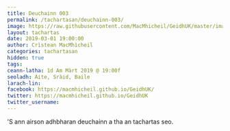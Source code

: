 ```yaml
---
title: Deuchainn 003
permalink: /tachartasan/deuchainn-003/
image: https://raw.githubusercontent.com/MacMhicheil/GeidhUK/master/images/_.jpg
layout: tachartas
date: 2019-03-01 19:00:00
author: Crìstean MacMhìcheil
categories: tachartasan
hidden: true
tags:
ceann-latha: 1d Am Màrt 2019 @ 19:00f
seoladh: Àite, Sràid, Baile
larach-lin:
facebook: https://macmhicheil.github.io/GeidhUK/
twitter: https://macmhicheil.github.io/GeidhUK
twitter_username:
---
```


'S ann airson adhbharan deuchainn a tha an tachartas seo.

<!--more-->
